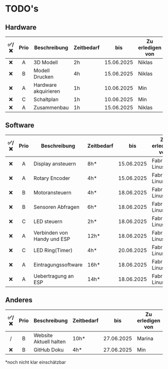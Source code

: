 

# TODO's

## Hardware

| ✅/❌ | Prio | Beschreibung         | Zeitbedarf | bis        | Zu erledigen von | 
| :---: | :---: | -----------------    | --- | :--------: | ---------------- |
| ❌    | A | 3D Modell            | 2h | 15.06.2025 | Niklas           |
| ❌    | B | Modell Drucken       | 4h | 15.06.2025 | Niklas           |
| ❌    | A | Hardware akquirieren | 1h | 10.06.2025 | Min              | 
| ❌    | C | Schaltplan           | 1h | 10.06.2025 | Min              |
| ❌    | A | Zusammenbau          | 1h | 15.06.2025 | Niklas           |

## Software

| ✅/❌ | Prio | Beschreibung                | Zeitbedarf | bis        | Zu erledigen von |    Unterkategorie |
| :---: | :---: | --------------------------- | --- | :--------: | ---------------- | ----------------: |
| ❌    | A | Display ansteuern           | 8h* | 15.06.2025 | Fabrice & Linus  |         Prototype |
| ❌    | A | Rotary Encoder              | 4h* | 15.06.2025 | Fabrice & Linus  |         Prototype |
| ❌    | B | Motoransteuern              | 4h* | 18.06.2025 | Fabrice & Linus  | Weiterentwicklung |
| ❌    | B | Sensoren Abfragen           | 6h* | 18.06.2025 | Fabrice & Linus  | Weiterentwicklung |
| ❌    | C | LED steuern                 | 2h* | 18.06.2025 | Fabrice & Linus  | Weiterentwicklung |
| ❌    | A | Verbinden von Handy und ESP | 12h* | 18.06.2025 | Fabrice & Linus  | Weiterentwicklung |
| ❌    | C | LED Ring(Timer)             | 4h* | 20.06.2025 | Fabrice & Linus  |    Verfeinerungen |
| ❌    | A | Eintragungssoftware         | 16h* | 18.06.2025 | Fabrice & Linus  | Ansteuerung Handy |
| ❌    | A | Uebertragung an ESP         | 14h* | 18.06.2025 | Fabrice & Linus  | Ansteuerung Handy |

## Anderes

| ✅/❌ | Prio | Beschreibung                 | Zeitbedarf | bis        | Zu erledigen von |
| :---: | :---: | ---------------------------- | --- | :--------: | ---------------- |
| /     | B | Website Aktuell halten       | 10h* | 27.06.2025 | Marina           |
| ❌    | B | GitHub Doku                  | 4h* | 27.06.2025 | Min              |

*noch nicht klar einschätzbar
